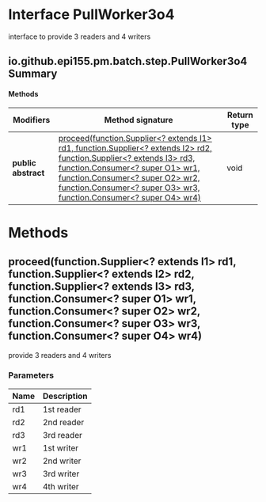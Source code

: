 Interface PullWorker3o4
=======================
interface to provide 3 readers and 4 writers

io.github.epi155.pm.batch.step.PullWorker3o4 Summary
-------
#### Methods
| Modifiers           | Method signature                                                                                                                                                                                                                                                                                                                                                                                                                                                                                             | Return type |
| ------------------- | ------------------------------------------------------------------------------------------------------------------------------------------------------------------------------------------------------------------------------------------------------------------------------------------------------------------------------------------------------------------------------------------------------------------------------------------------------------------------------------------------------------ | ----------- |
| **public abstract** | [proceed(function.Supplier<? extends I1> rd1, function.Supplier<? extends I2> rd2, function.Supplier<? extends I3> rd3, function.Consumer<? super O1> wr1, function.Consumer<? super O2> wr2, function.Consumer<? super O3> wr3, function.Consumer<? super O4> wr4)](#proceedfunctionsupplier?-extends-i1-rd1-functionsupplier?-extends-i2-rd2-functionsupplier?-extends-i3-rd3-functionconsumer?-super-o1-wr1-functionconsumer?-super-o2-wr2-functionconsumer?-super-o3-wr3-functionconsumer?-super-o4-wr4) | void        |

Methods
=======
proceed(function.Supplier<? extends I1> rd1, function.Supplier<? extends I2> rd2, function.Supplier<? extends I3> rd3, function.Consumer<? super O1> wr1, function.Consumer<? super O2> wr2, function.Consumer<? super O3> wr3, function.Consumer<? super O4> wr4)
------------------------------------------------------------------------------------------------------------------------------------------------------------------------------------------------------------------------------------------------------------------
provide 3 readers and 4 writers

### Parameters

| Name | Description |
| ---- | ----------- |
| rd1  | 1st reader  |
| rd2  | 2nd reader  |
| rd3  | 3rd reader  |
| wr1  | 1st writer  |
| wr2  | 2nd writer  |
| wr3  | 3rd writer  |
| wr4  | 4th writer  |


